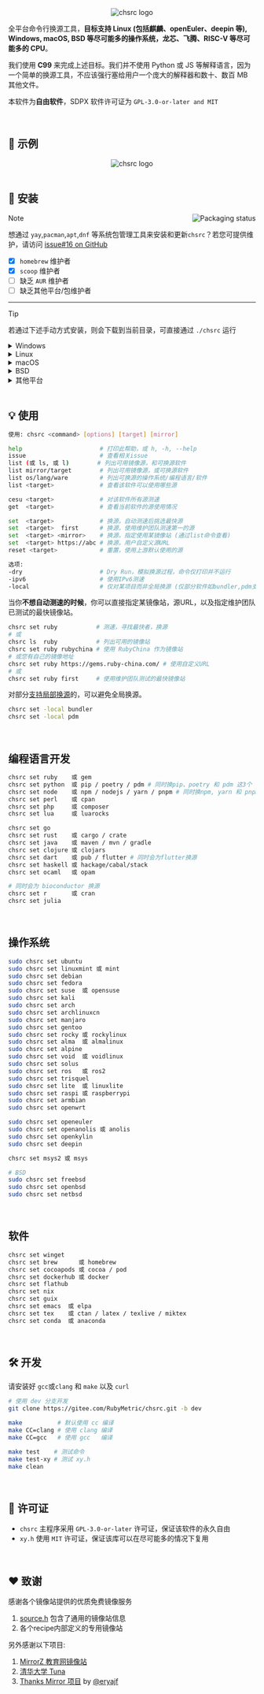 <div align="center">
  <img alt="chsrc logo" src="image/chsrc.png"/>
</div>

全平台命令行换源工具，**目标支持 Linux (包括麒麟、openEuler、deepin 等), Windows, macOS, BSD 等尽可能多的操作系统，龙芯、飞腾、RISC-V 等尽可能多的 CPU**。

我们使用 **C99** 来完成上述目标。我们并不使用 Python 或 JS 等解释语言，因为一个简单的换源工具，不应该强行塞给用户一个庞大的解释器和数十、数百 MB 其他文件。

本软件为**自由软件**，SDPX 软件许可证为 `GPL-3.0-or-later and MIT`

<br>

## 📌 示例

<div align="center">
  <img alt="chsrc logo" src="image/example.png"/>
</div>

<br>

## 🚀 安装

<a href="https://repology.org/project/chsrc/versions">
    <img src="https://repology.org/badge/vertical-allrepos/chsrc.svg" alt="Packaging status" align="right">
</a>

> [!NOTE]
> 想通过 `yay`,`pacman`,`apt`,`dnf` 等系统包管理工具来安装和更新`chsrc`？若您可提供维护，请访问 [issue#16 on GitHub](https://github.com/RubyMetric/chsrc/issues/16)

- [x] `homebrew` 维护者
- [x] `scoop` 维护者
- [ ] 缺乏 `AUR` 维护者
- [ ] 缺乏其他平台/包维护者

---

> [!TIP]
> 若通过下述手动方式安装，则会下载到当前目录，可直接通过 `./chsrc` 运行

<details>
<summary>Windows</summary>

- 可通过 `scoop` 安装，感谢 [@Gn3po4g](https://github.com/Gn3po4g) 与 [@niheaven](https://github.com/niheaven)

```bash
$ scoop install chsrc
```

- 或手动下载二进制文件，这是最新版，往往比 `scoop` 提供的更新，适用于修复 Bug、添加新功能后及时使用，以及未安装 `scoop` 时

```bash
# x64
curl -L https://gitee.com/RubyMetric/chsrc/releases/download/pre/chsrc-x64-windows.exe -o chsrc.exe

# x86
curl -L https://gitee.com/RubyMetric/chsrc/releases/download/pre/chsrc-x86-windows.exe -o chsrc.exe
```
</details>

<details>
<summary>Linux</summary>

```bash
# x64
curl -L https://gitee.com/RubyMetric/chsrc/releases/download/pre/chsrc-x64-linux -o chsrc; chmod +x ./chsrc

# aarch64
curl -L https://gitee.com/RubyMetric/chsrc/releases/download/pre/chsrc-aarch64-linux -o chsrc; chmod +x ./chsrc

# riscv64
curl -L https://gitee.com/RubyMetric/chsrc/releases/download/pre/chsrc-riscv64-linux -o chsrc; chmod +x ./chsrc

# armv7
curl -L https://gitee.com/RubyMetric/chsrc/releases/download/pre/chsrc-armv7-linux -o chsrc; chmod +x ./chsrc
```
</details>

<details>
<summary>macOS</summary>

- 可通过 `homebrew` 安装，感谢 [@Aaron-212](https://github.com/Aaron-212) 与 [@chenrui333](https://github.com/chenrui333)

```bash
$ brew install chsrc
```

- 或手动下载二进制文件，这是最新版，往往比 `homebrew` 提供的更新，适用于修复 Bug、添加新功能后及时使用

```bash
# arm/aarch64
curl -L https://gitee.com/RubyMetric/chsrc/releases/download/pre/chsrc-aarch64-macos -o chsrc; chmod +x ./chsrc

# x64
curl -L https://gitee.com/RubyMetric/chsrc/releases/download/pre/chsrc-x64-macos -o chsrc; chmod +x ./chsrc
```
</details>

<details>
<summary>BSD</summary>

```bash
git clone https://gitee.com/RubyMetric/chsrc.git; cd chsrc
clang -Iinclude src/chsrc.c -o chsrc
```
</details>

<details>
<summary>其他平台</summary>

```bash
git clone https://gitee.com/RubyMetric/chsrc.git; cd chsrc; make
```
</details>

<br>

## 💡 使用

```bash
使用: chsrc <command> [options] [target] [mirror]

help                      # 打印此帮助，或 h, -h, --help
issue                     # 查看相关issue
list (或 ls, 或 l)        # 列出可用镜像源，和可换源软件
list mirror/target        # 列出可用镜像源，或可换源软件
list os/lang/ware         # 列出可换源的操作系统/编程语言/软件
list <target>             # 查看该软件可以使用哪些源

cesu <target>             # 对该软件所有源测速
get  <target>             # 查看当前软件的源使用情况

set  <target>             # 换源，自动测速后挑选最快源
set  <target>  first      # 换源，使用维护团队测速第一的源
set  <target> <mirror>    # 换源，指定使用某镜像站 (通过list命令查看)
set  <target> https://abc # 换源，用户自定义源URL
reset <target>            # 重置，使用上游默认使用的源

选项:
-dry                      # Dry Run，模拟换源过程，命令仅打印并不运行
-ipv6                     # 使用IPv6测速
-local                    # 仅对某项目而非全局换源 (仅部分软件如bundler,pdm支持)
```

当你**不想自动测速的时候**，你可以直接指定某镜像站，源URL，以及指定维护团队已测试的最快镜像站。

```bash
chsrc set ruby           # 测速，寻找最快者，换源
# 或
chsrc ls  ruby           # 列出可用的镜像站
chsrc set ruby rubychina # 使用 RubyChina 作为镜像站
# 或您有自己的镜像地址
chsrc set ruby https://gems.ruby-china.com/ # 使用自定义URL
# 或
chsrc set ruby first     # 使用维护团队测试的最快镜像站
```

对部分[支持局部换源](https://gitee.com/RubyMetric/chsrc/issues/I9V5I0)的，可以避免全局换源。

```bash
chsrc set -local bundler
chsrc set -local pdm
```

<br>

## 编程语言开发

```bash
chsrc set ruby    或 gem
chsrc set python  或 pip / poetry / pdm # 同时换pip、poetry 和 pdm 这3个
chsrc set node    或 npm / nodejs / yarn / pnpm # 同时换npm, yarn 和 pnpm 这3个
chsrc set perl    或 cpan
chsrc set php     或 composer
chsrc set lua     或 luarocks

chsrc set go
chsrc set rust    或 cargo / crate
chsrc set java    或 maven / mvn / gradle
chsrc set clojure 或 clojars
chsrc set dart    或 pub / flutter # 同时会为flutter换源
chsrc set haskell 或 hackage/cabal/stack
chsrc set ocaml   或 opam

# 同时会为 bioconductor 换源
chsrc set r       或 cran
chsrc set julia
```

<br>

## 操作系统

```bash
sudo chsrc set ubuntu
sudo chsrc set linuxmint 或 mint
sudo chsrc set debian
sudo chsrc set fedora
sudo chsrc set suse  或 opensuse
sudo chsrc set kali
sudo chsrc set arch
sudo chsrc set archlinuxcn
sudo chsrc set manjaro
sudo chsrc set gentoo
sudo chsrc set rocky 或 rockylinux
sudo chsrc set alma  或 almalinux
sudo chsrc set alpine
sudo chsrc set void  或 voidlinux
sudo chsrc set solus
sudo chsrc set ros   或 ros2
sudo chsrc set trisquel
sudo chsrc set lite  或 linuxlite
sudo chsrc set raspi 或 raspberrypi
sudo chsrc set armbian
sudo chsrc set openwrt

sudo chsrc set openeuler
sudo chsrc set openanolis 或 anolis
sudo chsrc set openkylin
sudo chsrc set deepin

chsrc set msys2 或 msys

# BSD
sudo chsrc set freebsd
sudo chsrc set openbsd
sudo chsrc set netbsd
```

<br>

## 软件

```bash
chsrc set winget
chsrc set brew      或 homebrew
chsrc set cocoapods 或 cocoa / pod
chsrc set dockerhub 或 docker
chsrc set flathub
chsrc set nix
chsrc set guix
chsrc set emacs  或 elpa
chsrc set tex    或 ctan / latex / texlive / miktex
chsrc set conda  或 anaconda
```

<br>

## 🛠️ 开发

请安装好 `gcc`或`clang` 和 `make` 以及 `curl`

```bash
# 使用 dev 分支开发
git clone https://gitee.com/RubyMetric/chsrc.git -b dev

make          # 默认使用 cc 编译
make CC=clang # 使用 clang 编译
make CC=gcc   # 使用 gcc   编译

make test    # 测试命令
make test-xy # 测试 xy.h
make clean
```

<br>

## 📝 许可证

- `chsrc` 主程序采用 `GPL-3.0-or-later` 许可证，保证该软件的永久自由
- `xy.h` 使用 `MIT` 许可证，保证该库可以在尽可能多的情况下复用

<br>

## ❤️ 致谢

感谢各个镜像站提供的优质免费镜像服务
1. [source.h](./src/source.h) 包含了通用的镜像站信息
2. 各个recipe内部定义的专用镜像站

另外感谢以下项目:

1. [MirrorZ 教育网镜像站](https://help.mirrors.cernet.edu.cn/)
2. [清华大学 Tuna](https://mirrors.tuna.tsinghua.edu.cn/)
3. [Thanks Mirror 项目](https://github.com/eryajf/Thanks-Mirror) by [@eryajf](https://github.com/eryajf)

<br>
